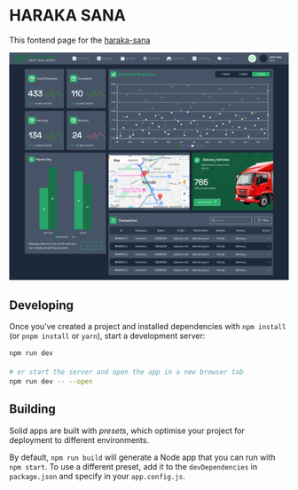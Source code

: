 # HARAKA SANA

This fontend page for the [haraka-sana](https://github.com/kimutaiRop/haraka-sana/)

![project Design](https://github.com/kimutaiRop/haraka-sana-frontend/blob/main/home.png)

## Developing

Once you've created a project and installed dependencies with `npm install` (or `pnpm install` or `yarn`), start a development server:

```bash
npm run dev

# or start the server and open the app in a new browser tab
npm run dev -- --open
```

## Building

Solid apps are built with _presets_, which optimise your project for deployment to different environments.

By default, `npm run build` will generate a Node app that you can run with `npm start`. To use a different preset, add it to the `devDependencies` in `package.json` and specify in your `app.config.js`.
